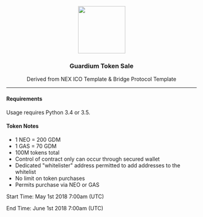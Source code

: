 <p align="center">
  <img src="https://github.com/guardiancircle/TokenSaleContract/blob/master/guardium_logo.png?raw=true" width="125px;">
</p>
<h3 align="center">Guardium Token Sale</h3>
<p align="center">Derived from NEX ICO Template &amp; Bridge Protocol Template</p>
<hr/>

#### Requirements
Usage requires Python 3.4 or 3.5.

#### Token Notes
- 1 NEO = 200 GDM
- 1 GAS = 70 GDM
- 100M tokens total
- Control of contract only can occur through secured wallet
- Dedicated "whitelister" address permitted to add addresses to the whitelist
- No limit on token purchases
- Permits purchase via NEO or GAS


Start Time: May 1st 2018 7:00am (UTC)

End Time: June 1st 2018 7:00am (UTC)

